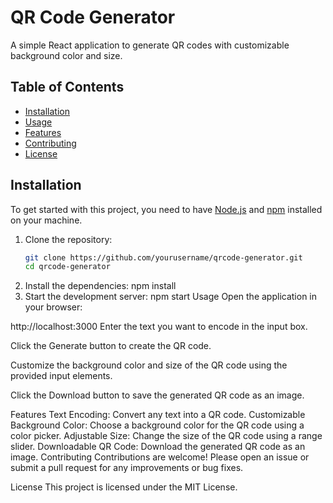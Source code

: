 # QR Code Generator

A simple React application to generate QR codes with customizable background color and size.

## Table of Contents

- [Installation](#installation)
- [Usage](#usage)
- [Features](#features)
- [Contributing](#contributing)
- [License](#license)

## Installation

To get started with this project, you need to have [Node.js](https://nodejs.org/) and [npm](https://www.npmjs.com/) installed on your machine.

1. Clone the repository:
   ```sh
   git clone https://github.com/yourusername/qrcode-generator.git
   cd qrcode-generator

2. Install the dependencies:
   npm install
3. Start the development server:
   npm start
Usage
Open the application in your browser:

http://localhost:3000
Enter the text you want to encode in the input box.

Click the Generate button to create the QR code.

Customize the background color and size of the QR code using the provided input elements.

Click the Download button to save the generated QR code as an image.

Features
Text Encoding: Convert any text into a QR code.
Customizable Background Color: Choose a background color for the QR code using a color picker.
Adjustable Size: Change the size of the QR code using a range slider.
Downloadable QR Code: Download the generated QR code as an image.
Contributing
Contributions are welcome! Please open an issue or submit a pull request for any improvements or bug fixes.

License
This project is licensed under the MIT License. 



